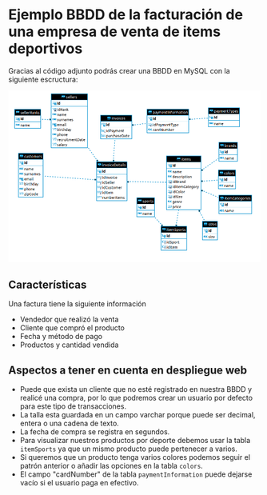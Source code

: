 # Ejemplo BBDD de la facturación de una empresa de venta de items deportivos

Gracias al código adjunto podrás crear una BBDD en MySQL con la siguiente escructura:

![Diagrama del proyecto](/invoicingMySQL/erDiagram.png)

## Características

Una factura tiene la siguiente información

- Vendedor que realizó la venta
- Cliente que compró el producto
- Fecha y método de pago
- Productos y cantidad vendida

## Aspectos a tener en cuenta en despliegue web

- Puede que exista un cliente que no esté registrado en nuestra BBDD y realicé una compra, por lo que podremos crear un usuario por defecto para este tipo de transacciones.
- La talla esta guardada en un campo varchar porque puede ser decimal, entera o una cadena de texto.
- La fecha de compra se registra en segundos.
- Para visualizar nuestros productos por deporte debemos usar la tabla `itemSports` ya que un mismo producto puede pertenecer a varios.
- Si queremos que un producto tenga varios colores podemos seguir el patrón anterior o añadir las opciones en la tabla `colors`.
- El campo "cardNumber" de la tabla `paymentInformation` puede dejarse vacío si el usuario paga en efectivo.